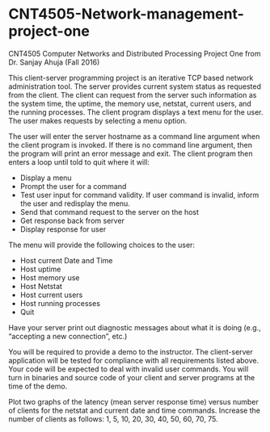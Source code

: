 # CNT4505-Network-management-project-one
CNT4505 Computer Networks and Distributed Processing Project One from Dr. Sanjay Ahuja (Fall 2016)

This client-server programming project is an iterative TCP based network administration tool. The server provides current system status as requested from the client. The client can request from the server such information as the system time, the uptime, the memory use, netstat, current users, and the running processes. The client program displays a text menu for the user. The user makes requests by selecting a menu option. 

The user will enter the server hostname as a command line argument when the client program is invoked. If there is no command line argument, then the program will print an error message and exit. The client program then enters a loop until told to quit where it will:

* Display a menu 
* Prompt the user for a command
* Test user input for command validity. If user command is invalid, inform the user and redisplay the menu.
* Send that command request to the server on the host
* Get response back from server
* Display response for user

The menu will provide the following choices to the user:
* Host current Date and Time
* Host uptime
* Host memory use
* Host Netstat
* Host current users
* Host running processes
* Quit

Have your server print out diagnostic messages about what it is doing (e.g., “accepting a new connection”, etc.)

You will be required to provide a demo to the instructor. The client-server application will be tested for compliance with all requirements listed above. 
Your code will be expected to deal with invalid user commands. You will turn in binaries and source code of your client and server programs at the time of the demo. 

Plot two graphs of the latency (mean server response time) versus number of clients for the netstat and current date and time commands.  Increase the number of clients as follows: 1, 5, 10, 20, 30, 40, 50, 60, 70, 75. 
